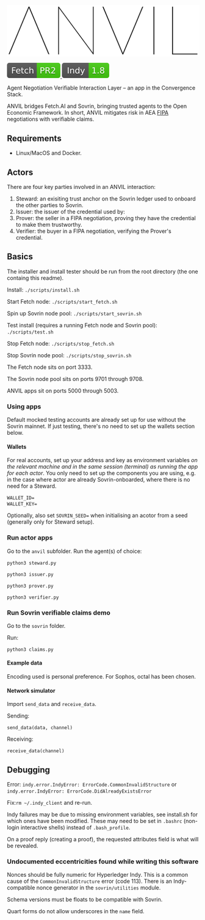 ![ANVIL](./docs/img/anvil-transparent.png)

<p>
    <a href="https://github.com/fetchai" alt="Fetch.AI version">
        <img src="./docs/img/fetch-pr2.svg" />
    </a>
    <a href="https://github.com/hyperledger/indy-sdk" alt="Hyperledger Indy version">
        <img src="./docs/img/indy-1.8.svg" />
    </a>
</p>

Agent Negotiation Verifiable Interaction Layer – an app in the Convergence Stack.

ANVIL bridges Fetch.AI and Sovrin, bringing trusted agents to the Open Economic Framework. In short, ANVIL mitigates risk in AEA [FIPA](https://en.wikipedia.org/wiki/Foundation_for_Intelligent_Physical_Agents) negotiations with verifiable claims.


## Requirements

- Linux/MacOS and Docker.

## Actors

There are four key parties involved in an ANVIL interaction:
1. Steward: an exisiting trust anchor on the Sovrin ledger used to onboard the other parties to Sovrin.
2. Issuer: the issuer of the credential used by:
3. Prover: the seller in a FIPA negotiation, proving they have the credential to make them trustworthy.
4. Verifier: the buyer in a FIPA negotiation, verifying the Prover's credential.


## Basics

The installer and install tester should be run from the root directory (the one containg this readme).

Install: `./scripts/install.sh`

Start Fetch node: `./scripts/start_fetch.sh`

Spin up Sovrin node pool: `./scripts/start_sovrin.sh`

Test install (requires a running Fetch node and Sovrin pool): `./scripts/test.sh`

Stop Fetch node: `./scripts/stop_fetch.sh`

Stop Sovrin node pool: `./scripts/stop_sovrin.sh`

The Fetch node sits on port 3333.

The Sovrin node pool sits on ports 9701 through 9708.

ANVIL apps sit on ports 5000 through 5003.

### Using apps

Default mocked testing accounts are already set up for use without the Sovrin mainnet. If just testing, there's no need to set up the wallets section below.

#### Wallets

For real accounts, set up your address and key as environment variables *on the relevant machine and in the same session (terminal) as running the app for each actor*. You only need to set up the components you are using, e.g. in the case where actor are already Sovrin-onboarded, where there is no need for a Steward.

```
WALLET_ID=
WALLET_KEY=
```

Optionally, also set `SOVRIN_SEED=` when initialising an acotor from a seed (generally only for Steward setup).

### Run actor apps

Go to the `anvil` subfolder. Run the agent(s) of choice:

```
python3 steward.py
```
```
python3 issuer.py
```
```
python3 prover.py
```
```
python3 verifier.py
```

### Run Sovrin verifiable claims demo

Go to the `sovrin` folder.

Run:
```
python3 claims.py
```

#### Example data

Encoding used is personal preference. For Sophos, octal has been chosen.


#### Network simulator

Import `send_data` and `receive_data`.

Sending:
```
send_data(data, channel)
```

Receiving:
```
receive_data(channel)
```


## Debugging

Error: `indy.error.IndyError: ErrorCode.CommonInvalidStructure` or `indy.error.IndyError: ErrorCode.DidAlreadyExistsError`

Fix:`rm ~/.indy_client` and re-run.

Indy failures may be due to missing environment variables, see install.sh for which ones have been modified. These may need to be set in `.bashrc` (non-login interactive shells) instead of `.bash_profile`.

On a proof reply (creating a proof), the requested attributes field is what will be revealed.


### Undocumented eccentricities found while writing this software

Nonces should be fully numeric for Hyperledger Indy. This is a common cause of the `CommonInvalidStructure` error (code 113). There is an Indy-compatible nonce generator in the `sovrin/utilities` module.

Schema versions must be floats to be compatible with Sovrin.

Quart forms do not allow underscores in the `name` field.
